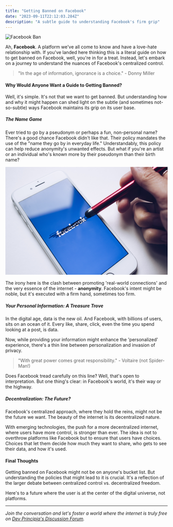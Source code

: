 ```yaml
---
title: "Getting Banned on Facebook"
date: "2023-09-11T22:12:03.284Z"
description: "A subtle guide to understanding Facebook's firm grip"
---
```


![Facebook Ban](../../../src/images/banned.png "The Facebook Ban Hammer")

Ah, **Facebook**. A platform we've all come to know and have a love-hate relationship with. If you've landed here thinking this is a literal guide on how to get banned on Facebook, well, you're in for a treat. Instead, let's embark on a journey to understand the nuances of Facebook's centralized control.

> "In the age of information, ignorance is a choice." - Donny Miller

#### Why Would Anyone Want a Guide to Getting Banned?

Well, it's simple. It's not that we want to get banned. But understanding how and why it might happen can shed light on the subtle (and sometimes not-so-subtle) ways Facebook maintains its grip on its user base.

##### The Name Game

Ever tried to go by a pseudonym or perhaps a fun, non-personal name? There's a good chance Facebook didn't like that. Their policy mandates the use of the "name they go by in everyday life." Understandably, this policy can help reduce anonymity's unwanted effects. But what if you're an artist or an individual who's known more by their pseudonym than their birth name?

![Name Game](../../../src/images/delete-facebook.jpg "The Facebook Name Policy")

The irony here is the clash between promoting 'real-world connections' and the very essence of the internet - **anonymity**. Facebook's intent might be noble, but it's executed with a firm hand, sometimes too firm.

##### Your Personal Information: A Treasure Trove

In the digital age, data is the new oil. And Facebook, with billions of users, sits on an ocean of it. Every like, share, click, even the time you spend looking at a post, is data.

Now, while providing your information might enhance the 'personalized' experience, there's a thin line between personalization and invasion of privacy.

> "With great power comes great responsibility." - Voltaire (not Spider-Man!)

Does Facebook tread carefully on this line? Well, that's open to interpretation. But one thing's clear: in Facebook's world, it's their way or the highway.

##### Decentralization: The Future?

Facebook's centralized approach, where they hold the reins, might not be the future we want. The beauty of the internet is its decentralized nature.

With emerging technologies, the push for a more decentralized internet, where users have more control, is stronger than ever. The idea is not to overthrow platforms like Facebook but to ensure that users have choices. Choices that let them decide how much they want to share, who gets to see their data, and how it's used.

#### Final Thoughts

Getting banned on Facebook might not be on anyone's bucket list. But understanding the policies that might lead to it is crucial. It's a reflection of the larger debate between centralized control vs. decentralized freedom.

Here's to a future where the user is at the center of the digital universe, not platforms.

---

*Join the conversation and let's foster a world where the internet is truly free on [Dev Principia's Discussion Forum](https://twitter.com/DevPrincipia).*
